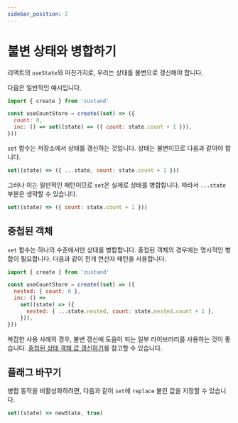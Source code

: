 ```yaml
---
sidebar_position: 2
---
```


# 불변 상태와 병합하기

리액트의 `useState`와 마찬가지로, 우리는 상태를 불변으로 갱신해야 합니다.

다음은 일반적인 예시입니다.

```jsx
import { create } from 'zustand'

const useCountStore = create((set) => ({
  count: 0,
  inc: () => set((state) => ({ count: state.count + 1 })),
}))
```

`set` 함수는 저장소에서 상태를 갱신하는 것입니다. 상태는 불변이므로 다음과 같아야 합니다.

```js
set((state) => ({ ...state, count: state.count + 1 }))
```

그러나 이는 일반적인 패턴이므로 `set`은 실제로 상태를 병합합니다. 따라서 `...state` 부분은 생략할 수 있습니다.

```js
set((state) => ({ count: state.count + 1 }))
```

## 중첩된 객체

`set` 함수는 하나의 수준에서만 상태를 병합합니다. 중첩된 객체의 경우에는 명시적인 병합이 필요합니다. 다음과 같이 전개 연산자 패턴을 사용합니다.

```jsx
import { create } from 'zustand'

const useCountStore = create((set) => ({
  nested: { count: 0 },
  inc: () =>
    set((state) => ({
      nested: { ...state.nested, count: state.nested.count + 1 },
    })),
}))
```

복잡한 사용 사례의 경우, 불변 갱신에 도움이 되는 일부 라이브러리를 사용하는 것이 좋습니다. [중첩된 상태 객체 값 갱신하기](./updation-state.md#깊게-중첩된-객체)를 참고할 수 있습니다.

## 플래그 바꾸기

병합 동작을 비활성화하려면, 다음과 같이 `set`에 `replace` 불린 값을 지정할 수 있습니다.

```js
set((state) => newState, true)
```

